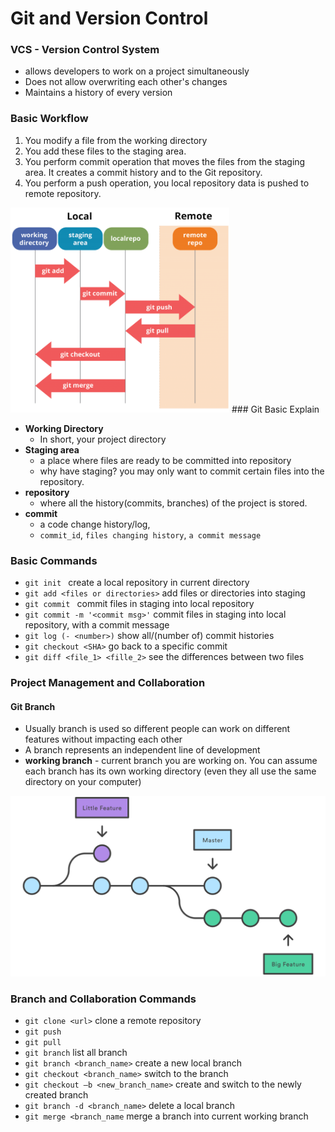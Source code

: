 # Git and Version Control

### VCS - Version Control System
- allows developers to work on a project simultaneously
- Does not allow overwriting each other's changes
- Maintains a history of every version

### Basic Workflow
1. You modify a file from the working directory
2. You add these files to the staging area.
3. You perform commit operation that moves the files from the staging area. It creates a commit history and to the Git repository.
4. You perform a push operation, you local repository data is pushed to remote repository.

<img src="./basic_git_operation.png" width="350">
### Git Basic Explain

- **Working Directory**
  - In short, your project directory
- **Staging area**
  - a place where files are ready to be committed into repository
  - why have staging? you may only want to commit certain files into the repository.
- **repository**
  - where all the history(commits, branches) of the project is stored.
- **commit**
  - a code change history/log,
  - `commit_id`, `files changing history`, `a commit message`

### Basic Commands

- `git init ` create a local repository in current directory
- `git add <files or directories>` add files or directories into staging
- `git commit ` commit files in staging into local repository
- `git commit -m '<commit msg>'` commit files in staging into local repository, with a commit message
- `git log (- <number>)` show all/(number of) commit histories
- `git checkout <SHA>` go back to a specific commit
- `git diff <file_1> <fille_2>` see the differences between two files

### Project Management and Collaboration

#### Git Branch
- Usually branch is used so different people can work on different features without impacting each other
- A branch represents an independent line of development
- **working branch** - current branch you are working on. You can assume each branch has its own working directory (even they all use the same directory on your computer)
<img src="./git-branch.svg" width="550">



### Branch and Collaboration Commands
- `git clone <url>` clone a remote repository
- `git push`
- `git pull`
- `git branch` list all branch
- `git branch <branch_name>` create a new local branch
- `git checkout <branch_name>` switch to the branch
- `git checkout –b <new_branch_name>` create and switch to the newly created branch
- `git branch -d <branch_name>` delete a local branch
- `git merge <branch_name` merge a branch into current working branch

